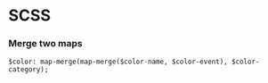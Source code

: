 # SCSS

### Merge two maps

```
$color: map-merge(map-merge($color-name, $color-event), $color-category);
```
